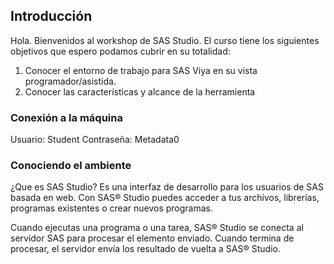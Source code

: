 ## Introducción
Hola. Bienvenidos al workshop de SAS Studio.
El curso tiene los siguientes objetivos que espero podamos cubrir en su totalidad:
1. Conocer el entorno de trabajo para SAS Viya en su vista programador/asistida.
2. Conocer las características y alcance de la herramienta

### Conexión a la máquina 

Usuario: Student
Contraseña: Metadata0

### Conociendo el ambiente
¿Que es SAS Studio?
Es una interfaz de desarrollo para los usuarios de SAS basada en web. Con SAS® Studio puedes acceder a tus archivos, librerías, programas existentes o crear nuevos programas.

Cuando ejecutas una programa o una tarea, SAS® Studio se conecta al servidor SAS para procesar el elemento enviado. Cuando termina de procesar, el servidor envía los resultado de vuelta a SAS® Studio.
